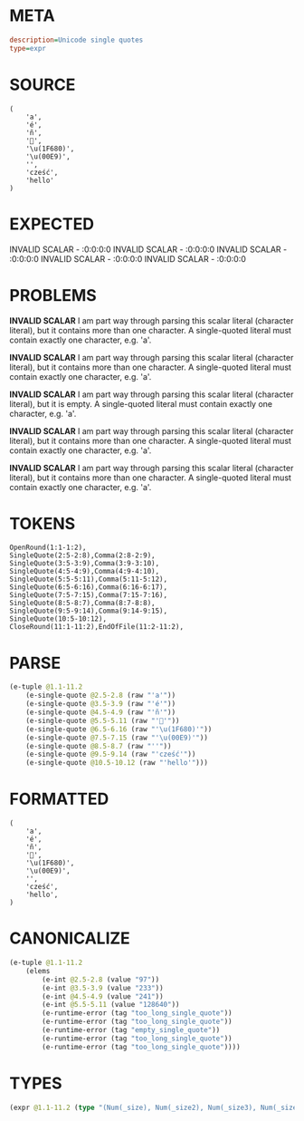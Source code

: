 # META
~~~ini
description=Unicode single quotes
type=expr
~~~
# SOURCE
~~~roc
(
    'a',
    'é',
    'ñ',
    '🚀',
    '\u(1F680)',
    '\u(00E9)',
    '',
    'cześć',
    'hello'
)
~~~
# EXPECTED
INVALID SCALAR - :0:0:0:0
INVALID SCALAR - :0:0:0:0
INVALID SCALAR - :0:0:0:0
INVALID SCALAR - :0:0:0:0
INVALID SCALAR - :0:0:0:0
# PROBLEMS
**INVALID SCALAR**
I am part way through parsing this scalar literal (character literal), but it contains more than one character.
A single-quoted literal must contain exactly one character, e.g. 'a'.

**INVALID SCALAR**
I am part way through parsing this scalar literal (character literal), but it contains more than one character.
A single-quoted literal must contain exactly one character, e.g. 'a'.

**INVALID SCALAR**
I am part way through parsing this scalar literal (character literal), but it is empty.
A single-quoted literal must contain exactly one character, e.g. 'a'.

**INVALID SCALAR**
I am part way through parsing this scalar literal (character literal), but it contains more than one character.
A single-quoted literal must contain exactly one character, e.g. 'a'.

**INVALID SCALAR**
I am part way through parsing this scalar literal (character literal), but it contains more than one character.
A single-quoted literal must contain exactly one character, e.g. 'a'.

# TOKENS
~~~zig
OpenRound(1:1-1:2),
SingleQuote(2:5-2:8),Comma(2:8-2:9),
SingleQuote(3:5-3:9),Comma(3:9-3:10),
SingleQuote(4:5-4:9),Comma(4:9-4:10),
SingleQuote(5:5-5:11),Comma(5:11-5:12),
SingleQuote(6:5-6:16),Comma(6:16-6:17),
SingleQuote(7:5-7:15),Comma(7:15-7:16),
SingleQuote(8:5-8:7),Comma(8:7-8:8),
SingleQuote(9:5-9:14),Comma(9:14-9:15),
SingleQuote(10:5-10:12),
CloseRound(11:1-11:2),EndOfFile(11:2-11:2),
~~~
# PARSE
~~~clojure
(e-tuple @1.1-11.2
	(e-single-quote @2.5-2.8 (raw "'a'"))
	(e-single-quote @3.5-3.9 (raw "'é'"))
	(e-single-quote @4.5-4.9 (raw "'ñ'"))
	(e-single-quote @5.5-5.11 (raw "'🚀'"))
	(e-single-quote @6.5-6.16 (raw "'\u(1F680)'"))
	(e-single-quote @7.5-7.15 (raw "'\u(00E9)'"))
	(e-single-quote @8.5-8.7 (raw "''"))
	(e-single-quote @9.5-9.14 (raw "'cześć'"))
	(e-single-quote @10.5-10.12 (raw "'hello'")))
~~~
# FORMATTED
~~~roc
(
	'a',
	'é',
	'ñ',
	'🚀',
	'\u(1F680)',
	'\u(00E9)',
	'',
	'cześć',
	'hello',
)
~~~
# CANONICALIZE
~~~clojure
(e-tuple @1.1-11.2
	(elems
		(e-int @2.5-2.8 (value "97"))
		(e-int @3.5-3.9 (value "233"))
		(e-int @4.5-4.9 (value "241"))
		(e-int @5.5-5.11 (value "128640"))
		(e-runtime-error (tag "too_long_single_quote"))
		(e-runtime-error (tag "too_long_single_quote"))
		(e-runtime-error (tag "empty_single_quote"))
		(e-runtime-error (tag "too_long_single_quote"))
		(e-runtime-error (tag "too_long_single_quote"))))
~~~
# TYPES
~~~clojure
(expr @1.1-11.2 (type "(Num(_size), Num(_size2), Num(_size3), Num(_size4), Error, Error, Error, Error, Error)"))
~~~
